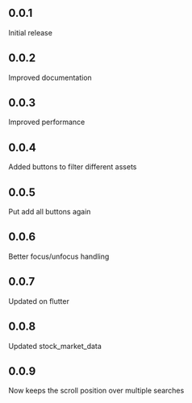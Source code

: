 ## 0.0.1
Initial release

## 0.0.2
Improved documentation

## 0.0.3
Improved performance

## 0.0.4
Added buttons to filter different assets

## 0.0.5
Put add all buttons again

## 0.0.6
Better focus/unfocus handling

## 0.0.7
Updated on flutter

## 0.0.8
Updated stock_market_data

## 0.0.9
Now keeps the scroll position over multiple searches
